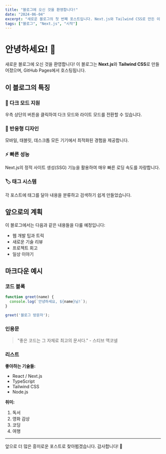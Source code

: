 ```yaml
---
title: "블로그에 오신 것을 환영합니다!"
date: "2024-06-04"
excerpt: "새로운 블로그의 첫 번째 포스트입니다. Next.js와 Tailwind CSS로 만든 이 블로그의 특징들을 소개합니다."
tags: ["블로그", "Next.js", "시작"]
---
```


# 안녕하세요! 👋

새로운 블로그에 오신 것을 환영합니다! 이 블로그는 **Next.js**와 **Tailwind CSS**로 만들어졌으며, GitHub Pages에서 호스팅됩니다.

## 이 블로그의 특징

### 🌙 다크 모드 지원
우측 상단의 버튼을 클릭하여 다크 모드와 라이트 모드를 전환할 수 있습니다.

### 📱 반응형 디자인
모바일, 태블릿, 데스크톱 모든 기기에서 최적화된 경험을 제공합니다.

### ⚡ 빠른 성능
Next.js의 정적 사이트 생성(SSG) 기능을 활용하여 매우 빠른 로딩 속도를 자랑합니다.

### 🏷️ 태그 시스템
각 포스트에 태그를 달아 내용을 분류하고 검색하기 쉽게 만들었습니다.

## 앞으로의 계획

이 블로그에서는 다음과 같은 내용들을 다룰 예정입니다:

- 웹 개발 팁과 트릭
- 새로운 기술 리뷰
- 프로젝트 회고
- 일상 이야기

## 마크다운 예시

### 코드 블록

```javascript
function greet(name) {
  console.log(`안녕하세요, ${name}님!`);
}

greet('블로그 방문자');
```

### 인용문

> "좋은 코드는 그 자체로 최고의 문서다." - 스티브 맥코넬

### 리스트

**좋아하는 기술들:**
- React / Next.js
- TypeScript
- Tailwind CSS
- Node.js

**취미:**
1. 독서
2. 영화 감상
3. 코딩
4. 여행

---

앞으로 더 많은 흥미로운 포스트로 찾아뵙겠습니다. 감사합니다! 🙏